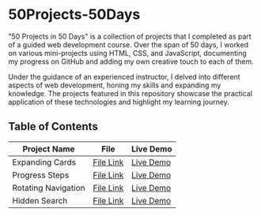 # 50Projects-50Days

"50 Projects in 50 Days" is a collection of projects that I completed as part of a guided web development course. Over the span of 50 days, I worked on various mini-projects using HTML, CSS, and JavaScript, documenting my progress on GitHub and adding my own creative touch to each of them.

Under the guidance of an experienced instructor, I delved into different aspects of web development, honing my skills and expanding my knowledge. The projects featured in this repository showcase the practical application of these technologies and highlight my learning journey.


## Table of Contents

| Project Name | File | Live Demo |
| ------------ | ---- | --------- |
| Expanding Cards | [File Link](https://github.com/Lucaraso/50Projects-50Days/tree/main/Expanding-Cards) | [Live Demo](https://lucaraso.github.io/50Projects-50Days/Expanding-Cards/)|
| Progress Steps | [File Link](https://github.com/Lucaraso/50Projects-50Days/tree/main/Progress-Steps) | [Live Demo](https://lucaraso.github.io/50Projects-50Days/Progress-Steps/)|
| Rotating Navigation | [File Link](https://github.com/Lucaraso/50Projects-50Days/tree/main/Rotating-Navigation) | [Live Demo](https://lucaraso.github.io/50Projects-50Days/Rotating-Navigation/)|
| Hidden Search | [File Link](https://github.com/Lucaraso/50Projects-50Days/tree/main/Search-Widget) | [Live Demo](https://lucaraso.github.io/50Projects-50Days/Search-Widget/)|


